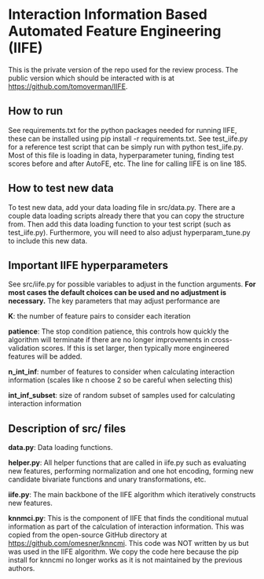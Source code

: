 <h1>Interaction Information Based Automated Feature Engineering (IIFE)</h1>

This is the private version of the repo used for the review process. The public version which should be interacted with is at https://github.com/tomoverman/IIFE.

<h2>How to run</h2>
See requirements.txt for the python packages needed for running IIFE, these can be installed using  pip install -r requirements.txt. See test_iife.py for a reference test script that can be simply run with python test_iife.py. 
Most of this file is loading in data, hyperparameter tuning, finding test scores before and after AutoFE, etc. The line for calling IIFE is on line 185.

<h2>How to test new data</h2>
To test new data, add your data loading file in src/data.py. There are a couple data loading scripts already there that you can copy the structure from. 
Then add this data loading function to your test script (such as test_iife.py).
Furthermore, you will need to also adjust hyperparam_tune.py to include this new data.

<h2>Important IIFE hyperparameters</h2>
See src/iife.py for possible variables to adjust in the function arguments. <b>For most cases the default choices can be used and no adjustment is necessary.</b> The key parameters that may adjust performance are

<b>K</b>: the number of feature pairs to consider each iteration


<b>patience</b>: The stop condition patience, this controls how quickly the algorithm will terminate if there are no longer improvements in cross-validation scores. If this is set larger, then typically more engineered features will be added.

<b>n_int_inf</b>: number of features to consider when calculating interaction information (scales like n choose 2 so be careful when selecting this)

<b>int_inf_subset</b>: size of random subset of samples used for calculating interaction information

<h2>Description of src/ files</h2>

<b>data.py</b>: Data loading functions.

<b>helper.py</b>: All helper functions that are called in iife.py such as evaluating new features, performing normalization and one hot encoding, forming new candidate bivariate functions and unary transformations, etc.

<b>iife.py</b>: The main backbone of the IIFE algorithm which iteratively constructs new features.

<b>knnmci.py</b>: This is the component of IIFE that finds the conditional mutual information as part of the calculation of interaction information. This was copied from the open-source GitHub directory at https://github.com/omesner/knncmi. 
This code was NOT written by us but was used in the IIFE algorithm. 
We copy the code here because the pip install for knncmi no longer works as it is not maintained by the previous authors.
